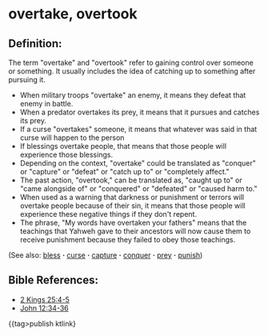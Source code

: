 # overtake, overtook #

## Definition: ##

The term "overtake" and "overtook" refer to gaining control over someone or something. It usually includes the idea of catching up to something after pursuing it.

* When military troops "overtake" an enemy, it means they defeat that enemy in battle.
* When a predator overtakes its prey, it means that it pursues and catches its prey.
* If a curse "overtakes" someone, it means that whatever was said in that curse will happen to the person
* If blessings overtake people, that means that those people will experience those blessings. 
* Depending on the context, "overtake" could be translated as "conquer" or "capture" or "defeat" or "catch up to" or "completely affect."
* The past action, "overtook," can be translated as, "caught up to" or "came alongside of" or "conquered" or "defeated" or "caused harm to."
* When used as a warning that darkness or punishment or terrors will overtake people because of their sin, it means that those people will experience these negative things if they don't repent.
* The phrase, "My words have overtaken your fathers" means that the teachings that Yahweh gave to their ancestors will now cause them to receive punishment because they failed to obey those teachings.

(See also: [bless](../kt/bless.md) **·** [curse](../kt/curse.md) **·** [capture](../other/capture.md) **·** [conquer](../other/conquer.md) **·** [prey](../other/prey.md) **·** [punish](../other/punish.md))

## Bible References: ##

* [2 Kings 25:4-5](https://door43.org/en/bible/notes/2ki/25/04)
* [John 12:34-36](https://door43.org/en/bible/notes/jhn/12/34)

{{tag>publish ktlink}
